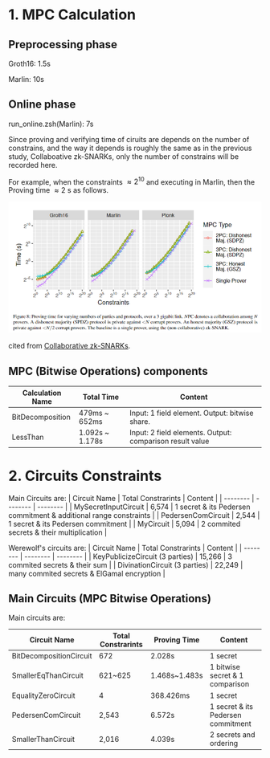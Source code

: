 # 1. MPC Calculation

## Preprocessing phase

Groth16: 1.5s

Marlin: 10s

## Online phase

run_online.zsh(Marlin): 7s

Since proving and verifying time of ciruits are depends on the number of constrains, and the way it depends is roughly the same as in the previous study, Collaboative zk-SNARKs, only the number of constrains will be recorded here.

For example, when the constraints $\approx 2^{10}$ and executing in Marlin, then the Proving time $\approx 2$ s as follows.

![image](./../images/constraints-times.png)

cited from [Collaborative zk-SNARKs](https://eprint.iacr.org/2021/1530).

## MPC (Bitwise Operations) components

| Calculation Name | Total Time      | Content                                                  |
| ---------------- | --------------- | -------------------------------------------------------- |
| BitDecomposition | 479ms ~ 652ms   | Input: 1 field element. Output: bitwise share.           |
| LessThan         | 1.092s ~ 1.178s | Input: 2 field elements. Output: comparison result value |

# 2. Circuits Constraints

Main Circuits are:
| Circuit Name | Total Constrarints | Content |
| -------- | -------- | -------- |
| MySecretInputCircuit | 6,574 | 1 secret & its Pedersen commitment & additional range constraints |
| PedersenComCircuit | 2,544 | 1 secret & its Pedersen commitment |
| MyCircuit | 5,094 | 2 commited secrets & their multiplication |

Werewolf's circuits are:
| Circuit Name | Total Constrarints | Content |
| -------- | -------- | -------- |
| KeyPublicizeCircuit (3 parties) | 15,266 | 3 commited secrets & their sum |
| DivinationCircuit (3 parties) | 22,249 | many commited secrets & ElGamal encryption |

## Main Circuits (MPC Bitwise Operations)

Main circuits are:

| Circuit Name            | Total Constrarints | Proving Time  | Content                            |
| ----------------------- | ------------------ | ------------- | ---------------------------------- |
| BitDecompositionCircuit | 672                | 2.028s        | 1 secret                           |
| SmallerEqThanCircuit    | 621~625            | 1.468s~1.483s | 1 bitwise secret & 1 comparison    |
| EqualityZeroCircuit     | 4                  | 368.426ms     | 1 secret                           |
| PedersenComCircuit      | 2,543              | 6.572s        | 1 secret & its Pedersen commitment |
| SmallerThanCircuit      | 2,016              | 4.039s        | 2 secrets and ordering             |
